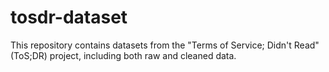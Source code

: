 # tosdr-dataset
This repository contains datasets from the "Terms of Service; Didn't Read" (ToS;DR) project, including both raw and cleaned data.
